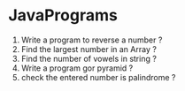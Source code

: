 # JavaPrograms

1. Write a program to reverse a number ?
2. Find the largest number in an Array ?
3. Find the number of vowels in string ?
4. Write a program gor pyramid ?
5. check the entered number is palindrome ?